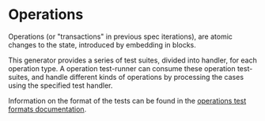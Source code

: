 # Operations

Operations (or "transactions" in previous spec iterations),
 are atomic changes to the state, introduced by embedding in blocks.

This generator provides a series of test suites, divided into handler, for each operation type.
A operation test-runner can consume these operation test-suites,
 and handle different kinds of operations by processing the cases using the specified test handler.

Information on the format of the tests can be found in the [operations test formats documentation](../../specs/test_formats/operations/README.md).

 

